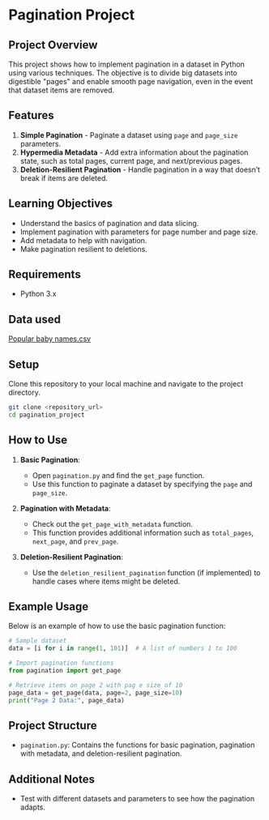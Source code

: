 # Pagination Project

## Project Overview
This project shows how to implement pagination in a dataset in Python using various techniques. The objective is to divide big datasets into digestible "pages" and enable smooth page navigation, even in the event that dataset items are removed.

## Features
1. **Simple Pagination** - Paginate a dataset using `page` and `page_size` parameters.
2. **Hypermedia Metadata** - Add extra information about the pagination state, such as total pages, current page, and next/previous pages.
3. **Deletion-Resilient Pagination** - Handle pagination in a way that doesn’t break if items are deleted.

## Learning Objectives
- Understand the basics of pagination and data slicing.
- Implement pagination with parameters for page number and page size.
- Add metadata to help with navigation.
- Make pagination resilient to deletions.

## Requirements
- Python 3.x

## Data used
[Popular baby names.csv](https://intranet.alxswe.com/rltoken/NBLY6mdKDBR9zWvNADwjjg)

## Setup
Clone this repository to your local machine and navigate to the project directory.

```bash
git clone <repository_url>
cd pagination_project
```

## How to Use
1. **Basic Pagination**:
   - Open `pagination.py` and find the `get_page` function.
   - Use this function to paginate a dataset by specifying the `page` and `page_size`.

2. **Pagination with Metadata**:
   - Check out the `get_page_with_metadata` function.
   - This function provides additional information such as `total_pages`, `next_page`, and `prev_page`.

3. **Deletion-Resilient Pagination**:
   - Use the `deletion_resilient_pagination` function (if implemented) to handle cases where items might be deleted.

## Example Usage
Below is an example of how to use the basic pagination function:

```python
# Sample dataset
data = [i for i in range(1, 101)]  # A list of numbers 1 to 100

# Import pagination functions
from pagination import get_page

# Retrieve items on page 2 with pag e size of 10
page_data = get_page(data, page=2, page_size=10)
print("Page 2 Data:", page_data)
```

## Project Structure
- `pagination.py`: Contains the functions for basic pagination, pagination with metadata, and deletion-resilient pagination.

## Additional Notes
- Test with different datasets and parameters to see how the pagination adapts.
